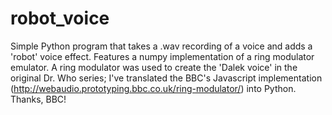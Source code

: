 # robot_voice

Simple Python program that takes a .wav recording of a voice and adds a 'robot' voice effect.  Features a numpy implementation of a ring modulator emulator.  A ring modulator was used to create the 'Dalek voice' in the original Dr. Who series; I've translated the BBC's Javascript implementation (http://webaudio.prototyping.bbc.co.uk/ring-modulator/) into Python.  Thanks, BBC!

